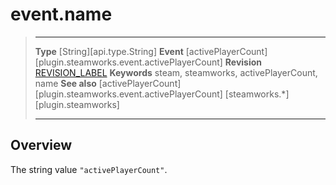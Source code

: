 # event.name

> --------------------- ------------------------------------------------------------------------------------------
> __Type__              [String][api.type.String]
> __Event__             [activePlayerCount][plugin.steamworks.event.activePlayerCount]
> __Revision__          [REVISION_LABEL](REVISION_URL)
> __Keywords__          steam, steamworks, activePlayerCount, name
> __See also__          [activePlayerCount][plugin.steamworks.event.activePlayerCount]
>                       [steamworks.*][plugin.steamworks]
> --------------------- ------------------------------------------------------------------------------------------

## Overview

The string value `"activePlayerCount"`.